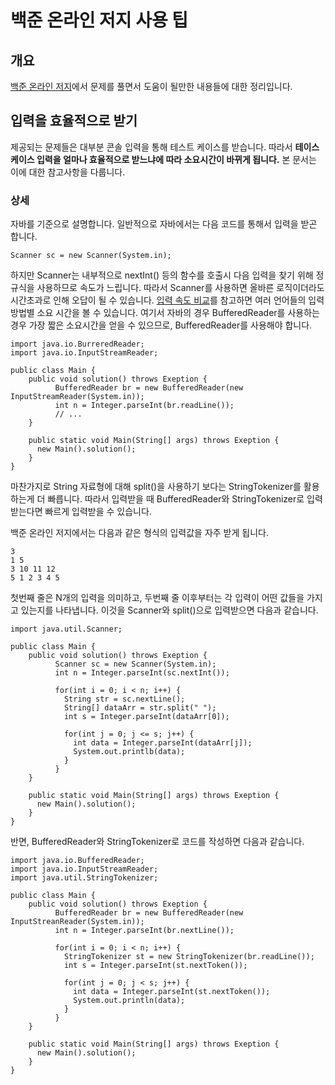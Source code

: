 # 백준 온라인 저지 사용 팁

## 개요

[백준 온라인 저지](https://www.acmicpc.net)에서 문제를 풀면서 도움이 될만한 내용들에 대한 정리입니다.

## 입력을 효율적으로 받기

제공되는 문제들은 대부분 콘솔 입력을 통해 테스트 케이스를 받습니다. 따라서 **테이스 케이스 입력을 얼마나 효율적으로 받느냐에 따라 소요시간이 바뀌게 됩니다.** 본 문서는 이에 대한 참고사항을 다룹니다.

### 상세

자바를 기준으로 설명합니다.
일반적으로 자바에서는 다음 코드를 통해서 입력을 받곤 합니다.

    Scanner sc = new Scanner(System.in);

하지만 Scanner는 내부적으로 nextInt() 등의 함수를 호출시 다음 입력을 찾기 위해 정규식을 사용하므로 속도가 느립니다. 따라서 Scanner를 사용하면 올바른 로직이더라도 시간초과로 인해 오답이 될 수 있습니다. [입력 속도 비교](https://www.acmicpc.net/blog/view/56)를 참고하면 여러 언어들의 입력 방법별 소요 시간을 볼 수 있습니다. 여기서 자바의 경우 BufferedReader를 사용하는 경우 가장 짧은 소요시간을 얻을 수 있으므로, BufferedReader를 사용해야 합니다.

<pre><code>import java.io.BurreredReader;
import java.io.InputStreamReader;

public class Main {
    public void solution() throws Exeption {
          BufferedReader br = new BufferedReader(new InputStreamReader(System.in));
          int n = Integer.parseInt(br.readLine());
          // ...
    }

    public static void Main(String[] args) throws Exeption {
      new Main().solution();
    }
}</code></pre>

마찬가지로 String 자료형에 대해 split()을 사용하기 보다는 StringTokenizer를 활용하는게 더 빠릅니다. 따라서 입력받을 때 BufferedReader와 StringTokenizer로 입력받는다면 빠르게 입력받을 수 있습니다.

백준 온라인 저지에서는 다음과 같은 형식의 입력값을 자주 받게 됩니다.

    3
    1 5
    3 10 11 12
    5 1 2 3 4 5

첫번째 줄은 N개의 입력을 의미하고, 두번째 줄 이후부터는 각 입력이 어떤 값들을 가지고 있는지를 나타냅니다. 이것을 Scanner와 split()으로 입력받으면 다음과 같습니다.

<pre><code>import java.util.Scanner;

public class Main {
    public void solution() throws Exeption {
          Scanner sc = new Scanner(System.in);
          int n = Integer.parseInt(sc.nextInt());

          for(int i = 0; i < n; i++) {
            String str = sc.nextLine();
            String[] dataArr = str.split(" ");
            int s = Integer.parseInt(dataArr[0]);

            for(int j = 0; j <= s; j++) {
              int data = Integer.parseInt(dataArr[j]);
              System.out.printlb(data);
            }
          }
    }

    public static void Main(String[] args) throws Exeption {
      new Main().solution();
    }
}</code></pre>

반면, BufferedReader와 StringTokenizer로 코드를 작성하면 다음과 같습니다.

<pre><code>import java.io.BufferedReader;
import java.io.InputStreamReader;
import java.util.StringTokenizer;

public class Main {
    public void solution() throws Exeption {
          BufferedReader br = new BufferedReader(new InputStreanReader(System.in));
          int n = Integer.parseInt(br.nextLine());

          for(int i = 0; i < n; i++) {
            StringTokenizer st = new StringTokenizer(br.readLine());
            int s = Integer.parseInt(st.nextToken());

            for(int j = 0; j < s; j++) {
              int data = Integer.parseInt(st.nextToken());
              System.out.println(data);
            }
          }
    }

    public static void Main(String[] args) throws Exeption {
      new Main().solution();
    }
}</code></pre>
